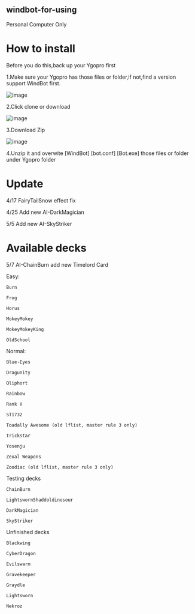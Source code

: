 ﻿## windbot-for-using

Personal Computer Only

# How to install
Before you do this,back up your Ygopro first

1.Make sure your Ygopro has those files or folder,if not,find a version support WindBot first.

![image](https://github.com/handsomekiwi/windbot-for-using/blob/master/ignore%20this/3333.PNG)

2.Click clone or download 

![image](https://github.com/handsomekiwi/windbot-for-using/blob/master/ignore%20this/1111.PNG)

3.Download Zip

![image](https://github.com/handsomekiwi/windbot-for-using/blob/master/ignore%20this/2222.PNG)

4.Unzip it and overwite [WindBot] [bot.conf] [Bot.exe] those files or folder  under Ygopro folder

# Update

4/17
FairyTailSnow effect fix

4/25
Add new AI-DarkMagician

5/5
Add new AI-SkyStriker

# Available decks

5/7
AI-ChainBurn add new Timelord Card

Easy:

    Burn

    Frog

    Horus

    MokeyMokey

    MokeyMokeyKing

    OldSchool

Normal:

    Blue-Eyes

    Dragunity

    Qliphort

    Rainbow

    Rank V

    ST1732

    Toadally Awesome (old lflist, master rule 3 only)

    Trickstar

    Yosenju

    Zexal Weapons

    Zoodiac (old lflist, master rule 3 only)

Testing decks

    ChainBurn

    LightswornShaddoldinosour

    DarkMagician  

    SkyStriker

Unfinished decks

    Blackwing

    CyberDragon

    Evilswarm

    Gravekeeper

    Graydle

    Lightsworn

    Nekroz

    


